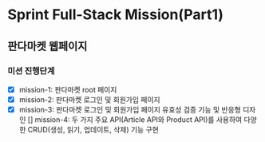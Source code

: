 # Sprint Full-Stack Mission(Part1)

## 판다마켓 웹페이지

### 미션 진행단계
- [x] mission-1: 판다마켓 root 페이지
- [x] mission-2: 판다마켓 로그인 및 회원가입 페이지
- [x] mission-3: 판다마켓 로그인 및 회원가입 페이지 유효성 검증 기능 및 반응형 디자인
[] mission-4: 두 가지 주요 API(Article API와 Product API)를 사용하여 다양한 CRUD(생성, 읽기, 업데이트, 삭제) 기능 구현